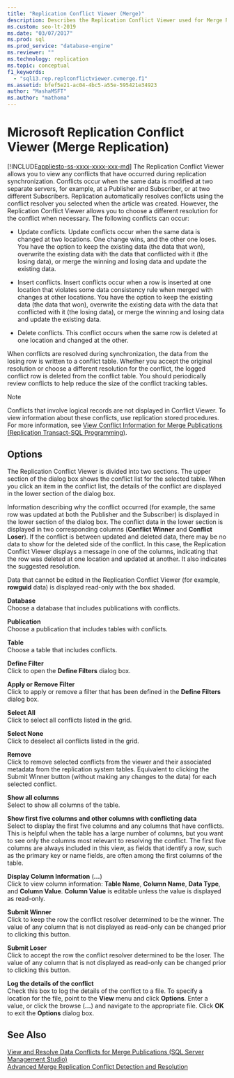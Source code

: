 ```yaml
---
title: "Replication Conflict Viewer (Merge)"
description: Describes the Replication Conflict Viewer used for Merge Replication in SQL Server.
ms.custom: seo-lt-2019
ms.date: "03/07/2017"
ms.prod: sql
ms.prod_service: "database-engine"
ms.reviewer: ""
ms.technology: replication
ms.topic: conceptual
f1_keywords: 
  - "sql13.rep.replconflictviewer.cvmerge.f1"
ms.assetid: bfef5e21-ac04-4bc5-a55e-595421e34923
author: "MashaMSFT"
ms.author: "mathoma"
---
```

# Microsoft Replication Conflict Viewer (Merge Replication)
[!INCLUDE[appliesto-ss-xxxx-xxxx-xxx-md](../../includes/appliesto-ss-xxxx-xxxx-xxx-md.md)]
  The Replication Conflict Viewer allows you to view any conflicts that have occurred during replication synchronization. Conflicts occur when the same data is modified at two separate servers, for example, at a Publisher and Subscriber, or at two different Subscribers. Replication automatically resolves conflicts using the conflict resolver you selected when the article was created. However, the Replication Conflict Viewer allows you to choose a different resolution for the conflict when necessary. The following conflicts can occur:  
  
-   Update conflicts. Update conflicts occur when the same data is changed at two locations. One change wins, and the other one loses. You have the option to keep the existing data (the data that won), overwrite the existing data with the data that conflicted with it (the losing data), or merge the winning and losing data and update the existing data.  
  
-   Insert conflicts. Insert conflicts occur when a row is inserted at one location that violates some data consistency rule when merged with changes at other locations. You have the option to keep the existing data (the data that won), overwrite the existing data with the data that conflicted with it (the losing data), or merge the winning and losing data and update the existing data.  
  
-   Delete conflicts. This conflict occurs when the same row is deleted at one location and changed at the other.  
  
 When conflicts are resolved during synchronization, the data from the losing row is written to a conflict table. Whether you accept the original resolution or choose a different resolution for the conflict, the logged conflict row is deleted from the conflict table. You should periodically review conflicts to help reduce the size of the conflict tracking tables.  
  
> [!NOTE]  
>  Conflicts that involve logical records are not displayed in Conflict Viewer. To view information about these conflicts, use replication stored procedures. For more information, see [View Conflict Information for Merge Publications &#40;Replication Transact-SQL Programming&#41;](../../relational-databases/replication/view-conflict-information-for-merge-publications.md).  
  
## Options  
 The Replication Conflict Viewer is divided into two sections. The upper section of the dialog box shows the conflict list for the selected table. When you click an item in the conflict list, the details of the conflict are displayed in the lower section of the dialog box.  
  
 Information describing why the conflict occurred (for example, the same row was updated at both the Publisher and the Subscriber) is displayed in the lower section of the dialog box. The conflict data in the lower section is displayed in two corresponding columns (**Conflict Winner** and **Conflict Loser**). If the conflict is between updated and deleted data, there may be no data to show for the deleted side of the conflict. In this case, the Replication Conflict Viewer displays a message in one of the columns, indicating that the row was deleted at one location and updated at another. It also indicates the suggested resolution.  
  
 Data that cannot be edited in the Replication Conflict Viewer (for example, **rowguid** data) is displayed read-only with the box shaded.  
  
 **Database**  
 Choose a database that includes publications with conflicts.  
  
 **Publication**  
 Choose a publication that includes tables with conflicts.  
  
 **Table**  
 Choose a table that includes conflicts.  
  
 **Define Filter**  
 Click to open the **Define Filters** dialog box.  
  
 **Apply or Remove Filter**  
 Click to apply or remove a filter that has been defined in the **Define Filters** dialog box.  
  
 **Select All**  
 Click to select all conflicts listed in the grid.  
  
 **Select None**  
 Click to deselect all conflicts listed in the grid.  
  
 **Remove**  
 Click to remove selected conflicts from the viewer and their associated metadata from the replication system tables. Equivalent to clicking the Submit Winner button (without making any changes to the data) for each selected conflict.  
  
 **Show all columns**  
 Select to show all columns of the table.  
  
 **Show first five columns and other columns with conflicting data**  
 Select to display the first five columns and any columns that have conflicts. This is helpful when the table has a large number of columns, but you want to see only the columns most relevant to resolving the conflict. The first five columns are always included in this view, as fields that identify a row, such as the primary key or name fields, are often among the first columns of the table.  
  
 **Display Column Information** (**…**)  
 Click to view column information: **Table Name**, **Column Name**, **Data Type**, and **Column Value**. **Column Value** is editable unless the value is displayed as read-only.  
  
 **Submit Winner**  
 Click to keep the row the conflict resolver determined to be the winner. The value of any column that is not displayed as read-only can be changed prior to clicking this button.  
  
 **Submit Loser**  
 Click to accept the row the conflict resolver determined to be the loser. The value of any column that is not displayed as read-only can be changed prior to clicking this button.  
  
 **Log the details of the conflict**  
 Check this box to log the details of the conflict to a file. To specify a location for the file, point to the **View** menu and click **Options**. Enter a value, or click the browse (**...**) and navigate to the appropriate file. Click **OK** to exit the **Options** dialog box.  
  
## See Also  
 [View and Resolve Data Conflicts for Merge Publications &#40;SQL Server Management Studio&#41;](../../relational-databases/replication/view-and-resolve-data-conflicts-for-merge-publications.md)   
 [Advanced Merge Replication Conflict Detection and Resolution](../../relational-databases/replication/merge/advanced-merge-replication-conflict-detection-and-resolution.md)  
  
  
